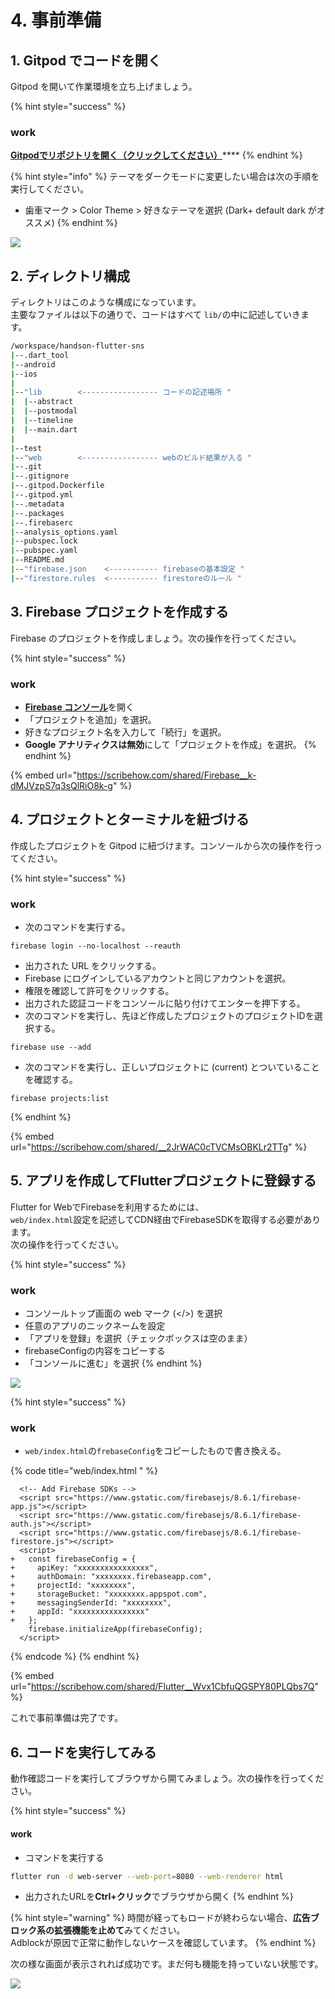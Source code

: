 # 4. 事前準備

## 1. Gitpod でコードを開く

Gitpod を開いて作業環境を立ち上げましょう。

{% hint style="success" %}
### work

[**Gitpodでリポジトリを開く（クリックしてください）**](https://gitpod.io/#https://github.com/MarkingCloud/handson-flutter-sns/tree/part2-firebase)****
{% endhint %}

{% hint style="info" %}
テーマをダークモードに変更したい場合は次の手順を実行してください。

* 歯車マーク > Color Theme > 好きなテーマを選択 (Dark+ default dark がオススメ)
{% endhint %}

![](https://gblobscdn.gitbook.com/assets%2F-MkUYx1nH-LtZrLYKsQ9%2F-MkcGHXiIqQver\_0qpX4%2F-MkcH6Y5qe1eRe5yTPHB%2Fdark.png?alt=media\&token=48e8a4ae-57fd-45ed-b719-a27f978ed475)



## 2. ディレクトリ構成

ディレクトリはこのような構成になっています。\
主要なファイルは以下の通りで、コードはすべて `lib/`の中に記述していきます。

```bash
/workspace/handson-flutter-sns
|--.dart_tool
|--android
|--ios
|
|--"lib        <----------------- コードの記述場所 "
|  |--abstract
|  |--postmodal
|  |--timeline
|  |--main.dart
|
|--test
|--"web        <----------------- webのビルド結果が入る "
|--.git
|--.gitignore
|--.gitpod.Dockerfile
|--.gitpod.yml
|--.metadata
|--.packages
|--.firebaserc
|--analysis_options.yaml
|--pubspec.lock
|--pubspec.yaml
|--README.md
|--"firebase.json    <----------- firebaseの基本設定 "
|--"firestore.rules  <----------- firestoreのルール "
```

## 3. Firebase プロジェクトを作成する

Firebase のプロジェクトを作成しましょう。次の操作を行ってください。

{% hint style="success" %}
### work

* [**Firebase コンソール**](https://console.firebase.google.com)を開く
* 「プロジェクトを追加」を選択。
* 好きなプロジェクト名を入力して「続行」を選択。
* **Google アナリティクスは無効**にして「プロジェクトを作成」を選択。
{% endhint %}

{% embed url="https://scribehow.com/shared/Firebase__k-dMJVzpS7q3sQlRiO8k-g" %}

## 4. プロジェクトとターミナルを紐づける

作成したプロジェクトを Gitpod に紐づけます。コンソールから次の操作を行ってください。

{% hint style="success" %}
### work

* 次のコマンドを実行する。

```
firebase login --no-localhost --reauth
```

* 出力された URL をクリックする。
* Firebase にログインしているアカウントと同じアカウントを選択。
* 権限を確認して許可をクリックする。
* 出力された認証コードをコンソールに貼り付けてエンターを押下する。
* 次のコマンドを実行し、先ほど作成したプロジェクトのプロジェクトIDを選択する。

```
firebase use --add
```

* 次のコマンドを実行し、正しいプロジェクトに (current) とついていることを確認する。

```
firebase projects:list
```
{% endhint %}

{% embed url="https://scribehow.com/shared/__2JrWAC0cTVCMsOBKLr2TTg" %}

## 5. アプリを作成してFlutterプロジェクトに登録する

Flutter for WebでFirebaseを利用するためには、\
`web/index.html`設定を記述してCDN経由でFirebaseSDKを取得する必要があります。\
次の操作を行ってください。

{% hint style="success" %}
### work

* コンソールトップ画面の web マーク (\</>) を選択
* 任意のアプリのニックネームを設定
* 「アプリを登録」を選択（チェックボックスは空のまま）
* firebaseConfigの内容をコピーする
* 「コンソールに進む」を選択
{% endhint %}

![](<.gitbook/assets/image (6).png>)

{% hint style="success" %}
### work

* `web/index.html`の`frebaseConfig`をコピーしたもので書き換える。

{% code title="web/index.html " %}
```markup
  <!-- Add Firebase SDKs -->
  <script src="https://www.gstatic.com/firebasejs/8.6.1/firebase-app.js"></script>
  <script src="https://www.gstatic.com/firebasejs/8.6.1/firebase-auth.js"></script>
  <script src="https://www.gstatic.com/firebasejs/8.6.1/firebase-firestore.js"></script>
  <script>
+   const firebaseConfig = {
+     apiKey: "xxxxxxxxxxxxxxxx",
+     authDomain: "xxxxxxxx.firebaseapp.com",
+     projectId: "xxxxxxxx",
+     storageBucket: "xxxxxxxx.appspot.com",
+     messagingSenderId: "xxxxxxxx",
+     appId: "xxxxxxxxxxxxxxxx"
+   };
    firebase.initializeApp(firebaseConfig);
  </script>
```
{% endcode %}
{% endhint %}

{% embed url="https://scribehow.com/shared/Flutter__Wvx1CbfuQGSPY80PLQbs7Q" %}

これで事前準備は完了です。

## 6. コードを実行してみる

動作確認コードを実行してブラウザから開てみましょう。次の操作を行ってください。

{% hint style="success" %}
#### work

* コマンドを実行する

```bash
flutter run -d web-server --web-port=8080 --web-renderer html
```

* 出力されたURLを**Ctrl+クリック**でブラウザから開く
{% endhint %}

{% hint style="warning" %}
時間が経ってもロードが終わらない場合、**広告ブロック系の拡張機能を止めて**みてください。\
Adblockが原因で正常に動作しないケースを確認しています。
{% endhint %}

次の様な画面が表示されれば成功です。まだ何も機能を持っていない状態です。

![](<.gitbook/assets/image (7).png>)
